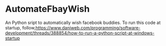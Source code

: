 # AutomateFbayWish
An Python sript to automatically wish facebook buddies.
To run this code at startup, follow,https://www.daniweb.com/programming/software-development/threads/388854/how-to-run-a-python-script-at-windows-startup
